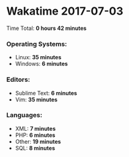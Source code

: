 # Wakatime 2017-07-03

Time Total: **0 hours 42 minutes**

### Operating Systems:
- Linux: **35 minutes** 
- Windows: **6 minutes** 

### Editors:
- Sublime Text: **6 minutes** 
- Vim: **35 minutes** 

### Languages:
- XML: **7 minutes** 
- PHP: **6 minutes** 
- Other: **19 minutes** 
- SQL: **8 minutes** 

